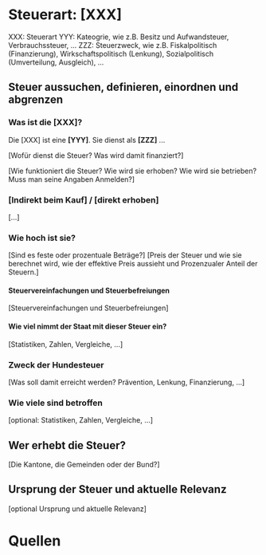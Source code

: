 # Steuerart: [XXX]

XXX: Steuerart
YYY: Kateogrie, wie z.B. Besitz und Aufwandsteuer, Verbrauchssteuer, ...
ZZZ: Steuerzweck, wie z.B. Fiskalpolitisch (Finanzierung), Wirkschaftspolitisch (Lenkung), Sozialpolitisch (Umverteilung, Ausgleich), ...

## Steuer aussuchen, definieren, einordnen und abgrenzen

### Was ist die [XXX]?

Die [XXX] ist eine **[YYY]**. Sie dienst als **[ZZZ]** ...

[Wofür dienst die Steuer? Was wird damit finanziert?]

[Wie funktioniert die Steuer? Wie wird sie erhoben? Wie wird sie betrieben? Muss man seine Angaben Anmelden?]

### [Indirekt beim Kauf] / [direkt erhoben]

[...]

### Wie hoch ist sie?

[Sind es feste oder prozentuale Beträge?]
[Preis der Steuer und wie sie berechnet wird, wie der effektive Preis aussieht und Prozenzualer Anteil der Steuern.]

#### Steuervereinfachungen und Steuerbefreiungen

[Steuervereinfachungen und Steuerbefreiungen]

#### Wie viel nimmt der Staat mit dieser Steuer ein?

[Statistiken, Zahlen, Vergleiche, ...]

### Zweck der Hundesteuer

[Was soll damit erreicht werden? Prävention, Lenkung, Finanzierung, ...]

### Wie viele sind betroffen

[optional: Statistiken, Zahlen, Vergleiche, ...]

## Wer erhebt die Steuer?

[Die Kantone, die Gemeinden oder der Bund?]

## Ursprung der Steuer und aktuelle Relevanz

[optional Ursprung und aktuelle Relevanz]

# Quellen
